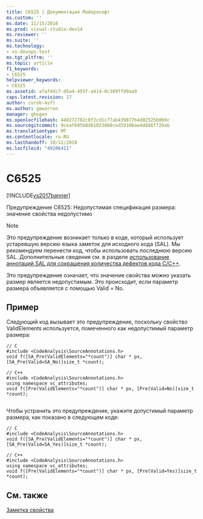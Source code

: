 ```yaml
---
title: C6525 | Документация Майкрософт
ms.custom: ''
ms.date: 11/15/2016
ms.prod: visual-studio-dev14
ms.reviewer: ''
ms.suite: ''
ms.technology:
- vs-devops-test
ms.tgt_pltfrm: ''
ms.topic: article
f1_keywords:
- C6525
helpviewer_keywords:
- C6525
ms.assetid: a7af4dc7-d5a4-455f-a414-0c389ffd9aa9
caps.latest.revision: 17
author: corob-msft
ms.author: gewarren
manager: ghogen
ms.openlocfilehash: 440272702c8f2cd1c77ab439877b4d02525b069c
ms.sourcegitcommit: 9ceaf69568d61023868ced59108ae4dd46f720ab
ms.translationtype: MT
ms.contentlocale: ru-RU
ms.lasthandoff: 10/12/2018
ms.locfileid: "49206411"
---
```

# <a name="c6525"></a>C6525
[!INCLUDE[vs2017banner](../includes/vs2017banner.md)]

Предупреждение C6525: Недопустимая спецификация размера: значение свойства недопустимо  
  
> [!NOTE]
>  Это предупреждение возникает только в коде, который использует устаревшую версию языка заметок для исходного кода (SAL). Мы рекомендуем перенести код, чтобы использовать последнюю версию SAL. Дополнительные сведения см. в разделе [использование аннотаций SAL для сокращения количества дефектов кода C/C++](../code-quality/using-sal-annotations-to-reduce-c-cpp-code-defects.md).  
  
 Это предупреждение означает, что значение свойства можно указать размер является недопустимым. Это происходит, если параметр размера объявляется с помощью Valid = No.  
  
## <a name="example"></a>Пример  
 Следующий код вызывает это предупреждение, поскольку свойство ValidElements используется, помеченного как недопустимый параметр размера:  
  
```  
// C  
#include <CodeAnalysis\SourceAnnotations.h>  
void f([SA_Pre(ValidElements="*count")] char * px, [SA_Pre(Valid=SA_No)]size_t *count);   
  
// C++  
#include <CodeAnalysis\SourceAnnotations.h>  
using namespace vc_attributes;  
void f([Pre(ValidElements="*count")] char * px, [Pre(Valid=No)]size_t *count);  
  
```  
  
 Чтобы устранить это предупреждение, укажите допустимый параметр размера, как показано в следующем коде:  
  
```  
// C  
#include <CodeAnalysis\SourceAnnotations.h>  
void f([SA_Pre(ValidElements="*count")] char * px, [SA_Pre(Valid=SA_Yes)]size_t *count);   
  
// C++  
#include <CodeAnalysis\SourceAnnotations.h>  
using namespace vc_attributes;  
void f([Pre(ValidElements="*count")] char * px, [Pre(Valid=Yes)]size_t *count);   
```  
  
## <a name="see-also"></a>См. также  
 [Заметка свойства](http://msdn.microsoft.com/en-us/f77b4370-6bda-4294-bd2a-e7d0df182a3d)



